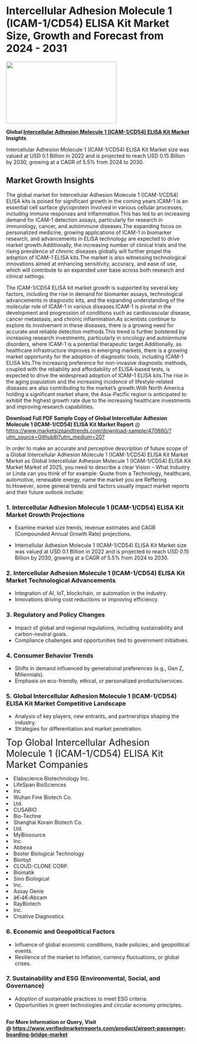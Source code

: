 <H1>Intercellular Adhesion Molecule 1 (ICAM-1/CD54) ELISA Kit Market Size, Growth and Forecast from 2024 - 2031</H1><img class="aligncenter size-medium wp-image-584254" src="https://thirdeyenews.in/wp-content/uploads/2024/09/Global-Market-Research-300x168.jpeg" alt="" width="300" height="168" /><p><strong>Global&nbsp;<a href="https://www.marketsizeandtrends.com/download-sample/470860/?utm_source=Github8j?utm_medium=207">Intercellular Adhesion Molecule 1 (ICAM-1/CD54) ELISA Kit Market</a> Insights</strong></p><p>Intercellular Adhesion Molecule 1 (ICAM-1/CD54) ELISA Kit Market size was valued at USD 0.1 Billion in 2022 and is projected to reach USD 0.15 Billion by 2030, growing at a CAGR of 5.5% from 2024 to 2030.</p><p><h2>Market Growth Insights</h2> <p>The global market for Intercellular Adhesion Molecule 1 (ICAM-1/CD54) ELISA kits is poised for significant growth in the coming years.ICAM-1 is an essential cell surface glycoprotein involved in various cellular processes, including immune responses and inflammation.This has led to an increasing demand for ICAM-1 detection assays, particularly for research in immunology, cancer, and autoimmune diseases.The expanding focus on personalized medicine, growing applications of ICAM-1 in biomarker research, and advancements in ELISA technology are expected to drive market growth.Additionally, the increasing number of clinical trials and the rising prevalence of chronic diseases globally will further propel the adoption of ICAM-1 ELISA kits.The market is also witnessing technological innovations aimed at enhancing sensitivity, accuracy, and ease of use, which will contribute to an expanded user base across both research and clinical settings.</p> <p>The ICAM-1/CD54 ELISA kit market growth is supported by several key factors, including the rise in demand for biomarker assays, technological advancements in diagnostic kits, and the expanding understanding of the molecular role of ICAM-1 in various diseases.ICAM-1 is pivotal in the development and progression of conditions such as cardiovascular disease, cancer metastasis, and chronic inflammation.As scientists continue to explore its involvement in these diseases, there is a growing need for accurate and reliable detection methods.This trend is further bolstered by increasing research investments, particularly in oncology and autoimmune disorders, where ICAM-1 is a potential therapeutic target.Additionally, as healthcare infrastructure improves in emerging markets, there is a growing market opportunity for the adoption of diagnostic tools, including ICAM-1 ELISA kits.The increasing preference for non-invasive diagnostic methods, coupled with the reliability and affordability of ELISA-based tests, is expected to drive the widespread adoption of ICAM-1 ELISA kits.The rise in the aging population and the increasing incidence of lifestyle-related diseases are also contributing to the market’s growth.With North America holding a significant market share, the Asia-Pacific region is anticipated to exhibit the highest growth rate due to the increasing healthcare investments and improving research capabilities.</p><p><span class=""><strong>Download Full PDF Sample Copy of Global Intercellular Adhesion Molecule 1 (ICAM-1/CD54) ELISA Kit Market Report</strong> @ <a href="https://www.marketsizeandtrends.com/download-sample/470860/?utm_source=Github8j?utm_medium=207" target="_blank">https://www.marketsizeandtrends.com/download-sample/470860/?utm_source=Github8j?utm_medium=207</a></span></p><p>In order to make an accurate and perceptive description of future scope of a Global&nbsp;Intercellular Adhesion Molecule 1 (ICAM-1/CD54) ELISA Kit Market Market as Global&nbsp;Intercellular Adhesion Molecule 1 (ICAM-1/CD54) ELISA Kit Market Market of 2025, you need to describe a clear Vision &ndash; What Industry or Linda can you think of for example: Quote from a Technology, healthcare, automotive, renewable energy, name the market you are Reffering to.However, some general trends and factors usually impact market reports and their future outlook include:</p><h3>1.&nbsp;<strong>Intercellular Adhesion Molecule 1 (ICAM-1/CD54) ELISA Kit Market Growth Projections</strong></h3><ul><li>Examine market size trends, revenue estimates and CAGR (Compounded Annual Growth Rate) projections.</li><li><p>Intercellular Adhesion Molecule 1 (ICAM-1/CD54) ELISA Kit Market size was valued at USD 0.1 Billion in 2022 and is projected to reach USD 0.15 Billion by 2030, growing at a CAGR of 5.5% from 2024 to 2030.</p></li></ul><h3>2.&nbsp;<strong>Intercellular Adhesion Molecule 1 (ICAM-1/CD54) ELISA Kit Market Technological Advancements</strong></h3><ul><li>Integration of AI, IoT, blockchain, or automation in the industry.</li><li>Innovations driving cost reductions or improving efficiency.</li></ul><h3>3.&nbsp;<strong>Regulatory and Policy Changes</strong></h3><ul><li>Impact of global and regional regulations, including sustainability and carbon-neutral goals.</li><li>Compliance challenges and opportunities tied to government initiatives.</li></ul><h3>4.&nbsp;<strong>Consumer Behavior Trends</strong></h3><ul><li>Shifts in demand influenced by generational preferences (e.g., Gen Z, Millennials).</li><li>Emphasis on eco-friendly, ethical, or personalized products/services.</li></ul><h3>5.&nbsp;<strong>Global Intercellular Adhesion Molecule 1 (ICAM-1/CD54) ELISA Kit Market Competitive Landscape</strong></h3><ul><li>Analysis of key players, new entrants, and partnerships shaping the industry.</li><li>Strategies for differentiation and market penetration.</li></ul><p data-pm-slice="1 1 []"><span style="color: inherit; font-family: inherit; font-size: 25px;">Top Global Intercellular Adhesion Molecule 1 (ICAM-1/CD54) ELISA Kit Market Companies</span></p><div class="" data-test-id=""><p><li>Elabscience Biotechnology Inc.</li><li> LifeSpan BioSciences</li><li> Inc</li><li> Wuhan Fine Biotech Co.</li><li> Ltd.</li><li> CUSABIO</li><li> Bio-Techne</li><li> Shanghai Korain Biotech Co.</li><li> Ltd.</li><li> MyBiosource</li><li> Inc.</li><li> Abbexa</li><li> Boster Biological Technology</li><li> Biorbyt</li><li> CLOUD-CLONE CORP.</li><li> Biomatik</li><li> Sino Biological</li><li> Inc.</li><li> Assay Genie</li><li> â€‹â€‹Abcam</li><li> RayBiotech</li><li> Inc.</li><li> Creative Diagnostics</li></p></div><h3>6.&nbsp;<strong>Economic and Geopolitical Factors</strong></h3><ul><li>Influence of global economic conditions, trade policies, and geopolitical events.</li><li>Resilience of the market to inflation, currency fluctuations, or global crises.</li></ul><h3>7.&nbsp;<strong>Sustainability and ESG (Environmental, Social, and Governance)</strong></h3><ul><li>Adoption of sustainable practices to meet ESG criteria.</li><li>Opportunities in green technologies and circular economy principles.</li></ul><h2><strong style="font-size: 14px;">For More Information or Query, Visit @&nbsp;</strong><a style="background-color: #ffffff; font-size: 14px;" href="https://www.marketsizeandtrends.com/report/intercellular-adhesion-molecule-1-icam-1-cd54-elisa-kit-market/" target="_blank">https://www.verifiedmarketreports.com/product/airport-passenger-boarding-bridge-market</a></h2>
